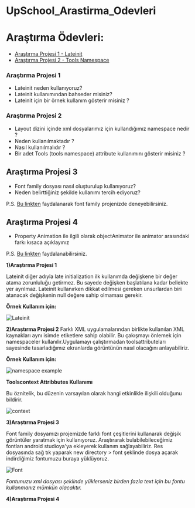 # UpSchool_Arastirma_Odevleri
# Araştırma Ödevleri:

- [Araştırma Projesi 1 - Lateinit](#1)
- [Araştırma Projesi 2 - Tools Namespace](#2)


### <a name="1"></a> Araştırma Projesi 1

- Lateinit neden kullanıyoruz?
- Lateinit kullanımından bahseder misiniz?
- Lateinit için bir örnek kullanım gösterir misiniz ?



### <a name="2"></a> Araştırma Projesi 2


- Layout dizini içinde xml dosyalarımız için kullandığımız namespace nedir ?
- Neden kullanılmaktadır ?
- Nasıl kullanılmalıdır ?
- Bir adet Tools (tools namespace) attribute kullanımını gösterir misiniz ? 

## <a name="3"></a> Araştırma Projesi 3

- Font family dosyası nasıl oluşturulup kullanıyoruz?
- Neden belirttiğiniz şekilde kullanımı tercih ediyoruz?

P.S. [Bu linkten](https://developer.android.com/guide/topics/ui/look-and-feel/fonts-in-xml ) faydalanarak font family projenizde deneyebilirsiniz.

## <a name="4"></a> Araştırma Projesi 4

- Property Animation ile ilgili olarak objectAnimator ile animator arasındaki farkı kısaca açıklayınız

P.S. [Bu linkten](https://developer.android.com/guide/topics/resources/animation-resource#Property) faydalanabilirsiniz.



 **1)Araştırma Projesi 1**
 
Lateinit diğer adıyla late initialization ilk kullanımda değişkene bir değer atama zorunluluğu getirmez. Bu sayede değişken başlatılana kadar bellekte yer ayrılmaz. Lateinit kullanırken dikkat edilmesi gereken unsurlardan biri atanacak değişkenin null değere sahip olmaması gerekir.

**Örnek Kullanım için:**

![Lateinit](https://user-images.githubusercontent.com/103643989/164019689-12906394-e9ae-41db-a403-f81aba5289e8.png)


**2)Araştırma Projesi 2**
Farklı XML uygulamalarından birlikte kullanılan XML kaynakları aynı isimde etiketlere sahip olabilir. Bu çakışmayı önlemek için namespaceler kullanılır.Uygulamayı çalıştırmadan toolsattributeları sayesinde tasarladığımız ekranlarda görüntünün nasıl olacağını anlayabiliriz.

**Örnek Kullanım için:**

![namespace example](https://user-images.githubusercontent.com/103643989/164034716-eaade264-1e69-49fe-aeec-690d4201dd53.png)

**Toolscontext Attribbutes Kullanımı**

Bu öznitelik, bu düzenin varsayılan olarak hangi etkinlikle ilişkili olduğunu bildirir.



![context](https://user-images.githubusercontent.com/103643989/164041951-adb94a61-d5af-4529-99bc-e9d8eeb7f294.png)

**3)Araştırma Projesi 3**

Font family dosyamızı projemizde farklı font çeşitlerini kullanarak değişik görüntüler yaratmak için kullanıyoruz. Araştırarak bulabilebileceğimiz fontları android studioya'ya ekleyerek kullanım sağlayabiliriz.
 Res dosyasında sağ tık yaparak new directory > font şeklinde dosya açarak indirdiğimiz fontumuzu buraya yüklüyoruz.
 
 
![Font](https://user-images.githubusercontent.com/103643989/165372158-86cd9141-4ee2-454b-a3fb-a2764169fc53.png)


*Fontunuzu xml dosyası şeklinde yüklerseniz birden fazla text için bu fontu kullanmanız mümkün olacaktır.*




**4)Araştırma Projesi 4**


